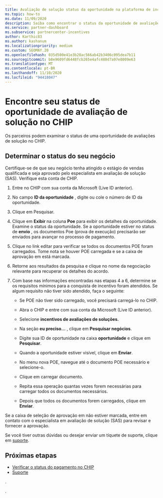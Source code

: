 ```yaml
---
title: Avaliação de solução status da oportunidade na plataforma de incentivos de canal (CHIP)
ms.topic: how-to
ms.date: 11/09/2020
description: Saiba como encontrar o status da oportunidade de avaliações de solução no CHIP.
ms.service: partner-dashboard
ms.subservice: partnercenter-incentives
author: Karthic83
ms.author: kashanum
ms.localizationpriority: medium
ms.custom: SEOMAY.20
ms.openlocfilehash: 035d500e41e3b28ac566ab42b3406c095dea7b11
ms.sourcegitcommit: b8e9609fd6448fcb265e4afc480d7a97e8009e63
ms.translationtype: MT
ms.contentlocale: pt-BR
ms.lasthandoff: 11/10/2020
ms.locfileid: "94418047"
---
```

# <a name="find-your-solution-assessments-opportunity-status-on-chip"></a>Encontre seu status de oportunidade de avaliação de solução no CHIP

Os parceiros podem examinar o status de uma oportunidade de avaliações de solução no CHIP.

## <a name="determine-the-status-of-your-deal"></a>Determinar o status do seu negócio

Certifique-se de que seu negócio tenha atingido o estágio de vendas qualificada e seja aprovado pelo especialista em avaliação de solução (SAS). Verifique esta conta de CHIP.

1. Entre no CHIP com sua conta da Microsoft (Live ID anterior).
1. No campo **ID da oportunidade** , digite ou cole o número de ID da oportunidade.
3. Clique em Pesquisar.

1. Clique em **Exibir** na coluna **Poe** para exibir os detalhes da oportunidade. Examine o status da oportunidade. Se a oportunidade estiver no status de **envio** , os documentos Poe (prova de execução) precisarão ser enviados para avançar no processo de pagamento.
 
1. Clique no link editar para verificar se todos os documentos POE foram carregados. Tome nota se houver POE carregada e se a caixa de aprovação em está marcada.
 
1. Retorne aos resultados da pesquisa e clique no nome da negociação relevante para recuperar os detalhes do acordo. 

1. Com base nas informações encontradas nas etapas 4 a 6, determine se os requisitos mínimos para a conquista de incentivo foram atendidos. Se algum requisito não tiver sido atendido, faça o seguinte:
 
     - Se POE não tiver sido carregado, você precisará carregá-lo no CHIP.
 
     - Abra o CHIP e entre com sua conta da Microsoft (Live ID anterior).
 
     - Selecione **incentivos de avaliações de soluções.**

     - Na seção **eu preciso...** , clique em **Pesquisar negócios**.

     - Digite sua ID de oportunidade na caixa **oportunidade** e clique em **Pesquisar**.

     - Quando a oportunidade estiver visível, clique em **Enviar**.
  
     - No menu nova POE, navegue até o documento POE necessário e selecione-o.

     - Clique em carregar documento.

     - Repita essa operação quantas vezes forem necessárias para carregar todos os documentos necessários.

     - Depois que todos os documentos forem carregados, clique em **Enviar**.

Se a caixa de seleção de aprovação em não estiver marcada, entre em contato com o especialista em avaliação de solução (SAS) para revisar e fornecer a aprovação.
 
Se você tiver outras dúvidas ou desejar enviar um tíquete de suporte, clique em [suporte](report-problems-with-partner-center.md).

## <a name="next-steps"></a>Próximas etapas

- [Verificar o status do pagamento no CHIP](chip-payment-status.md)
- [Suporte](report-problems-with-partner-center.md)

.




.






